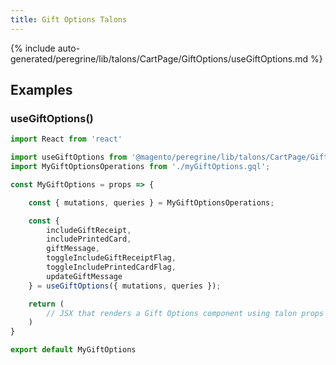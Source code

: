 ```yaml
---
title: Gift Options Talons
---
```


<!--
The reference doc content is generated automatically from the source code.
To update this section, update the doc blocks in the source code
-->

{% include auto-generated/peregrine/lib/talons/CartPage/GiftOptions/useGiftOptions.md %}

## Examples

### useGiftOptions()

```jsx
import React from 'react'

import useGiftOptions from '@magento/peregrine/lib/talons/CartPage/GiftOptions/useGiftOptions';
import MyGiftOptionsOperations from './myGiftOptions.gql';

const MyGiftOptions = props => {

    const { mutations, queries } = MyGiftOptionsOperations;

    const {
        includeGiftReceipt,
        includePrintedCard,
        giftMessage,
        toggleIncludeGiftReceiptFlag,
        toggleIncludePrintedCardFlag,
        updateGiftMessage
    } = useGiftOptions({ mutations, queries });

    return (
        // JSX that renders a Gift Options component using talon props
    )
}

export default MyGiftOptions
```
